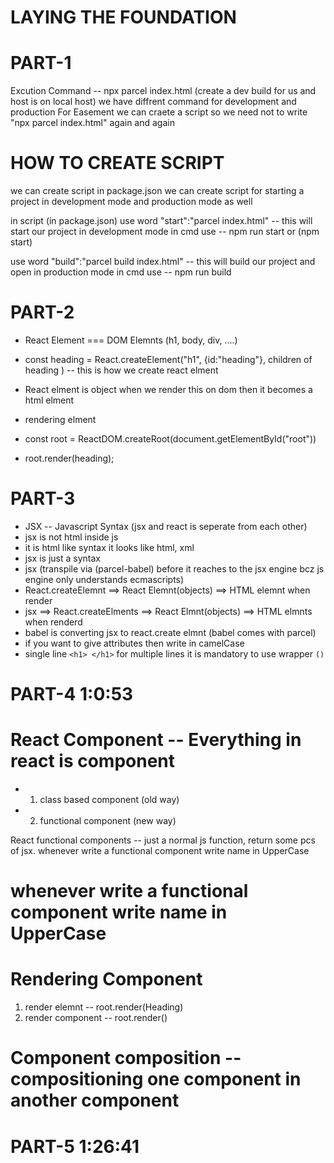 # LAYING THE FOUNDATION

# PART-1
Excution Command -- npx parcel index.html (create a dev build for us and host is on local host)
we have diffrent command for development and production
For Easement we can craete a script so we need not to write "npx parcel index.html" again and again

# HOW TO CREATE SCRIPT
 we can create script in package.json
 we can create script for starting a project in development mode and production mode as well

 in script (in package.json)
  use word "start":"parcel index.html"  -- this will start our project in development mode
   in cmd use -- npm run start or (npm start)

  use word "build":"parcel build index.html" -- this will build our project and open in production mode
   in cmd use -- npm run build

# PART-2
- React Element === DOM Elemnts (h1, body, div, ....)
- const heading = React.createElement("h1", {id:"heading"}, children of heading ) -- this is how we create react elment
- React elment is object when we render this on dom then it becomes a html elment

- rendering elment
- const root = ReactDOM.createRoot(document.getElementById("root"))
- root.render(heading);

# PART-3
- JSX -- Javascript Syntax (jsx and react is seperate from each other)
- jsx is not  html inside js
- it is html like syntax it looks like html, xml
- jsx is just a syntax  
- jsx (transpile via (parcel-babel) before it reaches to the jsx engine bcz js engine only understands ecmascripts)
- React.createElemnt ==> React Elemnt(objects) ==> HTML elemnt when render
- jsx ==> React.createElments ==> React Elmnt(objects) ==> HTML elmnts when renderd
- babel is converting jsx to react.create elmnt (babel comes with parcel)
- if you want to give attributes then write in camelCase
- single line `<h1> </h1>`  for multiple lines it is mandatory to use wrapper `()`



# PART-4  1:0:53
# React Component -- Everything in react is component
 - 1. class based component (old way)
 - 2. functional component (new way)

  React functional components -- just a normal js function, return some pcs of jsx.
  whenever write a functional component write name in UpperCase

# whenever write a functional component write name in UpperCase
  
# Rendering Component  
1. render elemnt -- root.render(Heading)
2. render component -- root.render(<Heading />) 

# Component composition -- compositioning one component in another component  

# PART-5 1:26:41






